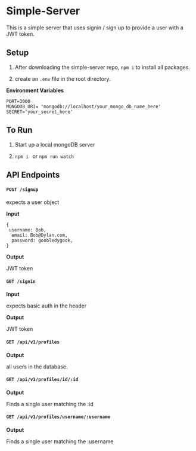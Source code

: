 # Simple-Server

This is a simple server that uses signin / sign up to provide a user with a JWT token.

## Setup

1. After downloading the simple-server repo, `npm i` to install all packages.

1. create an `.env` file in the root directory.

**Environment Variables**

```
PORT=3000
MONGODB_URI= 'mongodb://localhost/your_mongo_db_name_here'
SECRET='your_secret_here'
```

## To Run

1. Start up a local mongoDB server

1. `npm i ` or `npm run watch`


## API Endpoints

#### `POST /signup`

expects a user object

**Input**

```
{
 username: Bob,
  email: Bob@Dylan.com,
  password: goobledygook,
}
```

**Output**

JWT token

#### `GET /signin`

**Input**

expects basic auth in the header

**Output**

JWT token

#### `GET /api/v1/profiles`

**Output**

all users in the database.


#### `GET /api/v1/profiles/id/:id`

**Output**

Finds a single user matching the :id


#### `GET /api/v1/profiles/username/:username`

**Output**

Finds a single user matching the :username






